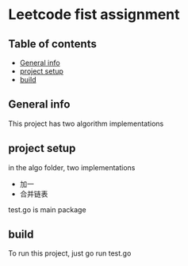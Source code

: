 # Leetcode fist assignment

## Table of contents
* [General info](#general-info)
* [project setup](#setup)
* [build](#build)

## General info
This project has two algorithm implementations
## project setup
in the algo folder, two implementations
* 加一
* 合并链表

test.go is main package

## build
To run this project, just go run test.go